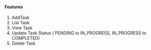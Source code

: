 #### Features


1. AddTask
2. List Task
3. View Task
4. Update Task Status ( PENDING to IN_PROGRESS, IN_PROGRESS to COMPLETED)
5. Delete Task

